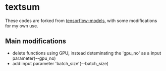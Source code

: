 # textsum
These codes are forked from [tensorflow-models](https://github.com/tensorflow/models/tree/master/research/textsum), with some modifications for my own use.
## Main modifications
- delete functions using GPU, instead deteminating the 'gpu_no' as a input parameter(--gpu_no)
- add input parameter 'batch_size'(--batch_size)
